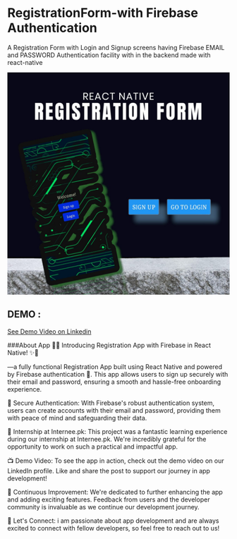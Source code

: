 # RegistrationForm-with Firebase Authentication

A Registration Form with Login and Signup screens having Firebase EMAIL and PASSWORD Authentication facility with in the backend made with react-native 

![Local Image](./img/cover.png)

## DEMO :

[See Demo Video on Linkedin](https://www.linkedin.com/posts/muhammad-maaz-9b134a251_reactnative-firebase-appdevelopment-activity-7086650779075321859-MQk2?utm_source=share&utm_medium=member_desktop)

###About App 
📱✨ Introducing Registration App with Firebase in React Native! ✨📱

—a fully functional Registration App built using React Native and powered by Firebase authentication 🚀. This app allows users to sign up securely with their email and password, ensuring a smooth and hassle-free onboarding experience.

🔑 Secure Authentication: With Firebase's robust authentication system, users can create accounts with their email and password, providing them with peace of mind and safeguarding their data.

💼 Internship at Internee.pk: This project was a fantastic learning experience during our internship at Internee.pk. We're incredibly grateful for the opportunity to work on such a practical and impactful app.

📺 Demo Video: To see the app in action, check out the demo video on our LinkedIn profile. Like and share the post to support our journey in app development!

🌟 Continuous Improvement: We're dedicated to further enhancing the app and adding exciting features. Feedback from users and the developer community is invaluable as we continue our development journey.

🚀 Let's Connect: i am passionate about app development and are always excited to connect with fellow developers, so feel free to reach out to us!
